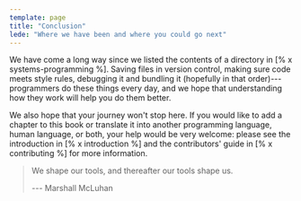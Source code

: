 ```yaml
---
template: page
title: "Conclusion"
lede: "Where we have been and where you could go next"
---
```


We have come a long way since we listed the contents of a directory in [% x systems-programming %].
Saving files in version control,
making sure code meets style rules,
debugging it and bundling it (hopefully in that order)---programmers do these things every day,
and we hope that understanding how they work will help you do them better.

We also hope that your journey won't stop here.
If you would like to add a chapter to this book
or translate it into another programming language,
human language,
or both,
your help would be very welcome:
please see the introduction in [% x introduction %]
and the contributors' guide in [% x contributing %] for more information.

> We shape our tools, and thereafter our tools shape us.
>
> --- Marshall McLuhan
